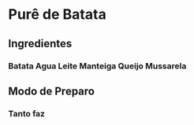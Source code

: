 <h1>Purê de Batata</h1>

<h2> Ingredientes
<h3> Batata
Agua
Leite
Manteiga
Queijo Mussarela

<h2> Modo de Preparo
<h3> Tanto faz